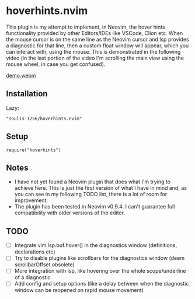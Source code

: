 # hoverhints.nvim
This plugin is my attempt to implement, in Neovim, the hover hints functionality provided by other Editors/IDEs like VSCode, Clion etc. When the mouse cursor is on the same line as the Neovim cursor and lsp provides a diagnostic for that line, then a custom float window will appear, which you can interact with, using the mouse. This is demonstrated in the following video (in the last portion of the video I'm scrolling the main view using the mouse wheel, in case you get confused).

[demo.webm](https://github.com/soulis-1256/hoverhints.nvim/assets/118274635/f6332450-119c-4fcc-a3f3-913f541a54ef)

## Installation
Lazy:
```
"soulis-1256/hoverhints.nvim"
```
## Setup
```
require("hoverhints")
```
## Notes
- I have not yet found a Neovim plugin that does what I'm trying to achieve here. This is just the first version of what I have in mind and, as you can see in my following TODO list, there is a lot of room for improvement.
- The plugin has been tested in Neovim v0.9.4. I can't guarantee full compatibility with older versions of the editor.

## TODO
- [ ] Integrate vim.lsp.buf.hover() in the diagnostics window (definitions, declarations etc)
- [ ] Try to disable plugins like scrollbars for the diagnostics window (deem scrollbarOffset obsolete)
- [ ] More integration with lsp, like hovering over the whole scope/underline of a diagnostic
- [ ] Add config and setup options (like a delay between when the diagnostic window can be reopened on rapid mouse movement)
